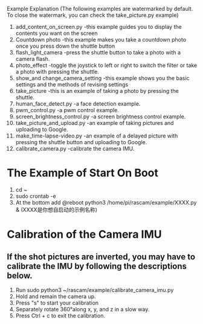 Example Explanation (The following examples are watermarked by default. 
To close the watermark, you can check the take_picture.py example)

1. add_content_on_screen.py   -this example guides you to display the contents you want on the screen
2. Countdown photo     -this example makes you take a countdown photo once you press down the shuttle button
3. flash_light_camera     -press the shuttle button to take a photo with a camera flash. 
4. photo_effect         -toggle the joystick to left or right to switch the filter or take a photo with pressing the shuttle.
5. show_and change_camera_setting   -this example shows you the basic settings and the methods of revising settings
6. take_picture              -this is an example of taking a photo by pressing the shuttle.
7. human_face_detect.py              -a face detection example.
8. pwm_control.py              -a pwm control example.
9. screen_brightness_control.py              -a screen brightness control example.
10. take_picture_and_upload.py              -an example of taking pictures and uploading to Google.
11. make_time-lapse-video.py              -an example of a delayed picture with pressing the shuttle button and uploading to Google.
12. calibrate_camera.py    -calibrate the camera IMU.

# The Example of Start On Boot

1. cd ~
2. sudo crontab -e
3. At the bottom add @reboot python3 /home/pi/rascam/example/XXXX.py & (XXXX是你想自启动的示例名称)

# Calibration of the Camera IMU
## If the shot pictures are inverted, you may have to calibrate the IMU by following the descriptions below.

1. Run sudo python3 ~/rascam/example/calibrate_camera_imu.py
2. Hold and remain the camera up.
3. Press "s" to start your calibration
4. Separately rotate 360°along x, y, and z in a slow way.
5. Press Ctrl + c to exit the calibration.